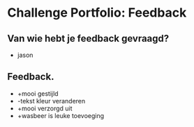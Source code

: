 # Challenge Portfolio: Feedback

##  Van wie hebt je feedback gevraagd?  
- jason 

## Feedback.

- +mooi gestijld
- -tekst kleur veranderen 
- +mooi verzorgd uit
- +wasbeer is leuke toevoeging